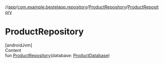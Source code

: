 //[app](../../index.md)/[com.example.bestelapp.repository](../index.md)/[ProductRepository](index.md)/[ProductRepository](-product-repository.md)



# ProductRepository  
[androidJvm]  
Content  
fun [ProductRepository](-product-repository.md)(database: [ProductDatabase](../../com.example.bestelapp.data.product/-product-database/index.md))  



